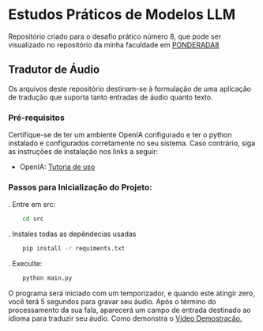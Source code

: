 # Estudos Práticos de Modelos LLM

Repositório criado para o desafio prático número 8, que pode ser visualizado no repositório da minha faculdade em [PONDERADA8](https://rmnicola.github.io/m8-ec-encontros/sprint4/encontro10/ponderada8)

## Tradutor de Áudio

Os arquivos deste repositório destinam-se à formulação de uma aplicação de tradução que suporta tanto entradas de áudio quanto texto.

### Pré-requisitos
Certifique-se de ter um ambiente OpenIA configurado e ter o python instalado e configurados corretamente no seu sistema. Caso contrário, siga as instruções de instalação nos links a seguir:

- OpenIA: [Tutoria de uso](https://platform.openai.com/docs/quickstart?context=python)


### Passos para Inicialização do Projeto:

. Entre em src:
``` bash
    cd src
```

. Instales todas as depêndecias usadas
``` bash
    pip install -r requiments.txt
```

. Execulte:
``` bash
    python main.py
```

O programa será iniciado com um temporizador, e quando este atingir zero, você terá 5 segundos para gravar seu áudio. Após o término do processamento da sua fala, aparecerá um campo de entrada destinado ao idioma para traduzir seu áudio. Como demonstra o [Video Demostração.](https://clipchamp.com/watch/8hBKB2lLtcN)
